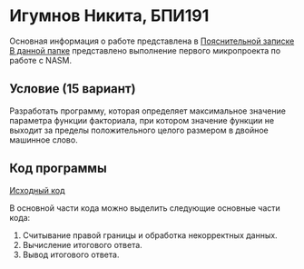 # Игумнов Никита, БПИ191
Основная информация о работе представлена в [Пояснительной записке](./Пояснительная_записка.pdf)
[В данной папке](https://github.com/NikitaChampion/HSE-FCS-SE-NASM/tree/master/Microproject) представлено выполнение первого микропроекта по работе с NASM.

## Условие (15 вариант)
Разработать программу, которая определяет максимальное значение параметра функции факториала, при котором значение функции не выходит за пределы положительного целого размером в двойное машинное слово.

## Код программы
[Исходный код](./program.asm)<br>

В основной части кода можно выделить следующие основные части кода:<br>
1. Считывание правой границы и обработка некорректных данных. <br>
2. Вычисление итогового ответа. <br>
3. Вывод итогового ответа. <br>
